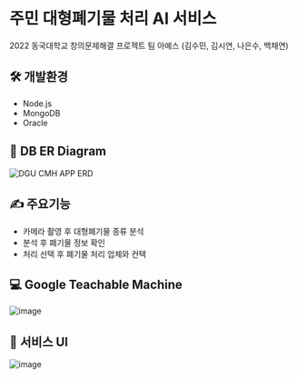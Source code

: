 # 주민 대형폐기물 처리 AI 서비스
  2022 동국대학교 창의문제해결 프로젝트 
  팀 아예스 (김수민, 김시연, 나은수, 백채연)


## 🛠️ 개발환경
- Node.js
- MongoDB
- Oracle

## 🧩 DB ER Diagram
![DGU CMH APP ERD](https://user-images.githubusercontent.com/77263479/189514458-edff3173-a997-41c2-96ae-0ae0b5c56d3b.jpeg)

## ✍️ 주요기능
- 카메라 촬영 후 대형폐기물 종류 분석
- 분석 후 폐기물 정보 확인
- 처리 선택 후 폐기물 처리 업체와 컨택

## 💻 Google Teachable Machine
![image](https://user-images.githubusercontent.com/77263479/192004873-122c9e2a-62b9-494b-80e3-61686a1417fe.png)

## 📱 서비스 UI 
![image](https://user-images.githubusercontent.com/77263479/192005540-f6f47e80-8784-4bc0-af5f-7864e02cdaa1.png)
